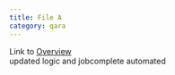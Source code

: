 ```yaml
---
title: File A
category: qara
---
```

Link to [Overview](../overview)  
updated logic and jobcomplete automated
